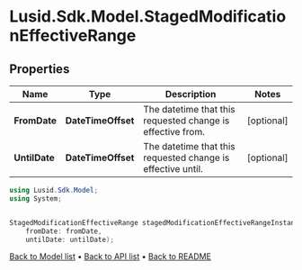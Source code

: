 # Lusid.Sdk.Model.StagedModificationEffectiveRange

## Properties

Name | Type | Description | Notes
------------ | ------------- | ------------- | -------------
**FromDate** | **DateTimeOffset** | The datetime that this requested change is effective from. | [optional] 
**UntilDate** | **DateTimeOffset** | The datetime that this requested change is effective until. | [optional] 

```csharp
using Lusid.Sdk.Model;
using System;


StagedModificationEffectiveRange stagedModificationEffectiveRangeInstance = new StagedModificationEffectiveRange(
    fromDate: fromDate,
    untilDate: untilDate);
```

[Back to Model list](../README.md#documentation-for-models) &#8226; [Back to API list](../README.md#documentation-for-api-endpoints) &#8226; [Back to README](../README.md)
